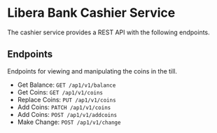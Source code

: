 # Libera Bank Cashier Service
The cashier service provides a REST API with the following endpoints.

## Endpoints
Endpoints for viewing and manipulating the coins in the till.
* Get Balance: `GET /ap1/v1/balance`
* Get Coins: `GET /ap1/v1/coins`
* Replace Coins: `PUT /ap1/v1/coins`
* Add Coins: `PATCH /ap1/v1/coins`
* Add Coins: `POST /ap1/v1/addcoins`
* Make Change: `POST /ap1/v1/change`
